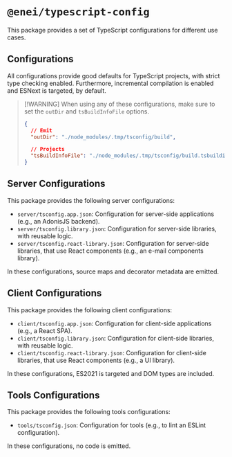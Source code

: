# `@enei/typescript-config`

This package provides a set of TypeScript configurations for different use cases.

## Configurations

All configurations provide good defaults for TypeScript projects, with strict type checking enabled. Furthermore, incremental compilation is enabled and ESNext is targeted, by default.

> [!WARNING] When using any of these configurations, make sure to set the `outDir` and `tsBuildInfoFile` options.
>
> ```json
> {
>   // Emit
>   "outDir": "./node_modules/.tmp/tsconfig/build",
>
>   // Projects
>   "tsBuildInfoFile": "./node_modules/.tmp/tsconfig/build.tsbuildinfo"
> }
> ```

## Server Configurations

This package provides the following server configurations:

- `server/tsconfig.app.json`: Configuration for server-side applications (e.g., an AdonisJS backend).
- `server/tsconfig.library.json`: Configuration for server-side libraries, with reusable logic.
- `server/tsconfig.react-library.json`: Configuration for server-side libraries, that use React components (e.g., an e-mail components library).

In these configurations, source maps and decorator metadata are emitted.

## Client Configurations

This package provides the following client configurations:

- `client/tsconfig.app.json`: Configuration for client-side applications (e.g., a React SPA).
- `client/tsconfig.library.json`: Configuration for client-side libraries, with reusable logic.
- `client/tsconfig.react-library.json`: Configuration for client-side libraries, that use React components (e.g., a UI library).

In these configurations, ES2021 is targeted and DOM types are included.

## Tools Configurations

This package provides the following tools configurations:

- `tools/tsconfig.json`: Configuration for tools (e.g., to lint an ESLint configuration).

In these configurations, no code is emitted.
